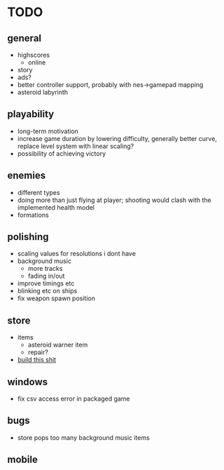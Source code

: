 # TODO
## general
* highscores
    * online
* story
* ads?
* better controller support, probably with nes->gamepad mapping
* asteroid labyrinth

## playability
* long-term motivation
* increase game duration by lowering difficulty, generally better curve, replace level system with linear scaling?
* possibility of achieving victory

## enemies
* different types
* doing more than just flying at player; shooting would clash with the implemented health model
* formations

## polishing
* scaling values for resolutions i dont have
* background music
    * more tracks
    * fading in/out
* improve timings etc
* blinking etc on ships
* fix weapon spawn position

## store
* items
    * asteroid warner item
    * repair?
* [build this shit](https://www.google.de/imgres?imgurl=https%3A%2F%2Fi.stack.imgur.com%2FeUSYe.png&imgrefurl=http%3A%2F%2Fgaming.stackexchange.com%2Fquestions%2F269628%2Fin-sky-force-reloaded-what-are-the-maximum-upgrade-levels-of-your-ship-hardwar&docid=3j_fk_N0L53cRM&tbnid=acTdOXoMZbaqRM%3A&vet=10ahUKEwiouo2R-5LTAhVCWxQKHaKUDm4QMwgbKAEwAQ..i&w=1080&h=1920&bih=1781&biw=1080&q=maximum%20upgrade&ved=0ahUKEwiouo2R-5LTAhVCWxQKHaKUDm4QMwgbKAEwAQ&iact=mrc&uact=8)

## windows
* fix csv access error in packaged game

## bugs
* store pops too many background music items

## mobile
